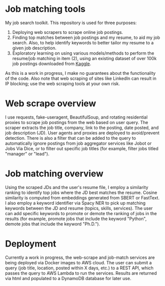 # Job matching tools
My job search toolkit. This repository is used for three purposes:

1. Deploying web scrapers to scrape online job postings.
2. Finding top matches between job postings and my resume, to aid my job search. Also, to help identify keywords to better tailor my resume to a given job description.
3. Exploratory learning on using various models/methods to perform the resume/job matching in item (2), using an existing dataset of over 100k job postings downloaded from [Kaggle](https://www.kaggle.com/datasets/arshkon/linkedin-job-postings/data).

As this is a work in progress, I make no guarantees about the functionality of the code. Also note that web scraping of sites like LinkedIn can result in IP blocking; use the web scraping tools at your own risk.

# Web scrape overview
I use requests, fake-useragent, BeautifulSoup, and rotating residential proxies to scrape job postings from the web based on user query. The scraper extracts the job title, company, link to the posting, date posted, and job description (JD). User agents and proxies are deployed to avoid/prevent detection. There is also a filter that can be added to the query to automatically ignore postings from job aggregator services like Jobot or Jobs Via Dice, or to filter out specific job titles (for example, filter jobs titled "manager" or "lead").

# Job matching overview
Using the scraped JDs and the user's resume file, I employ a similarity ranking to identify top jobs where the JD best matches the resume. Cosine similarity is computed from embeddings generated from SBERT or FastText. I also employ a keyword identifier via Spacy NER to pick up matching keywords between the JD and resume (topics, skills, services). The user can add specific keywords to promote or demote the ranking of jobs in the results (for example, promote jobs that include the keyword "Python", demote jobs that include the keyword "Ph.D.").

# Deployment
Currently a work in progress, the web-scrape and job-match services are being deployed via Docker images to AWS cloud. The user can submit a query (job title, location, posted within X days, etc.) to a REST API, which passes the query to AWS Lambda to run the services. Results are returned via html and populated to a DynamoDB database for later use.
